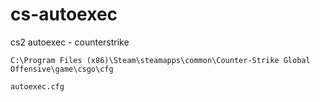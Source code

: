 # cs-autoexec
cs2 autoexec - counterstrike

```
C:\Program Files (x86)\Steam\steamapps\common\Counter-Strike Global Offensive\game\csgo\cfg

autoexec.cfg
```
